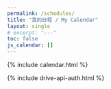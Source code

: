 ```yaml
---
permalink: /schedules/
title: "我的日程 / My Calendar"
layout: single
# excerpt: "---"
toc: false
js_calendar: []
---
```


{% include calendar.html %}

{% include drive-api-auth.html %}
